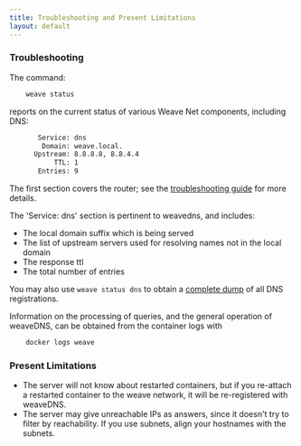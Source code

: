 ```yaml
---
title: Troubleshooting and Present Limitations
layout: default
---
```





### <a name="troubleshooting"></a>Troubleshooting

The command:

~~~bash
    weave status
~~~

reports on the current status of various Weave Net components, including
DNS:

~~~bash
       Service: dns
        Domain: weave.local.
      Upstream: 8.8.8.8, 8.8.4.4
           TTL: 1
       Entries: 9
~~~

The first section covers the router; see the [troubleshooting
guide](/site/troubleshooting.md#weave-status) for more details.

The 'Service: dns' section is pertinent to weavedns, and includes:

* The local domain suffix which is being served
* The list of upstream servers used for resolving names not in the local domain
* The response ttl
* The total number of entries

You may also use `weave status dns` to obtain a [complete
dump](/site/troubleshooting.md#weave-status-dns) of all DNS registrations.

Information on the processing of queries, and the general operation of
weaveDNS, can be obtained from the container logs with

~~~bash
    docker logs weave
~~~

### <a name="limitations"></a>Present Limitations

 * The server will not know about restarted containers, but if you
   re-attach a restarted container to the weave network, it will be
   re-registered with weaveDNS.
 * The server may give unreachable IPs as answers, since it doesn't
   try to filter by reachability. If you use subnets, align your
   hostnames with the subnets.
